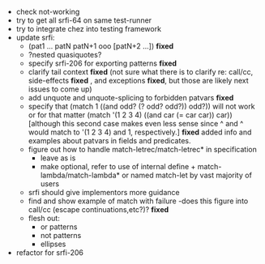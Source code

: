 - check not-working
- try to get all srfi-64 on same test-runner
- try to integrate chez into testing framework
- update srfi:
   - (pat1 ... patN patN+1 ooo \[patN+2 ...]) **fixed**
   - ?nested quasiquotes?
   - specify srfi-206 for exporting patterns **fixed**
   - clarify tail context **fixed** (not sure what there is to clarify re:
     call/cc, side-effects **fixed** , and exceptions **fixed**, but those are likely
     next issues to come up)
   - add unquote and unquote-splicing to forbidden patvars **fixed**
   - specify that (match 1 ((and odd? (? odd? odd?)) odd?)) will not work or
     for that matter (match '(1 2 3 4) ((and car (= car car)) car)) \[although this
     second case makes even less sense  since ^    and  ^ would match to '(1 2 3 4)
     and 1, respectively.] **fixed** added info and examples about patvars in
     fields and predicates.
   - figure out how to handle match-letrec/match-letrec* in specification
      - leave as is
      - make optional, refer to use of internal define + match-lambda/match-lambda*
        or named match-let by vast majority of users
   - srfi should give implementors more guidance
   - find and show example of match with failure -does this figure into call/cc (escape continuations,etc?)? **fixed**
   - flesh out:
       - or patterns
       - not patterns
       - ellipses
- refactor for srfi-206
